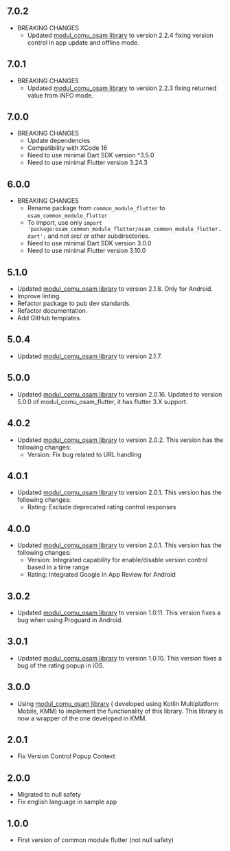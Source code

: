 ## 7.0.2

* BREAKING CHANGES
  * Updated [modul_comu_osam library](https://github.com/AjuntamentdeBarcelona/modul_comu_osam) to version 2.2.4 fixing version control in app update and offline mode.

## 7.0.1

* BREAKING CHANGES
  * Updated [modul_comu_osam library](https://github.com/AjuntamentdeBarcelona/modul_comu_osam) to version 2.2.3 fixing returned value from INFO mode.

## 7.0.0

* BREAKING CHANGES
  * Update dependencies
  * Compatibility with XCode 16
  * Need to use minimal Dart SDK version ^3.5.0
  * Need to use minimal Flutter version 3.24.3

## 6.0.0

* BREAKING CHANGES
  * Rename package from `common_module_flutter` to `osam_common_module_flutter`
  * To import, use only `import 'package:osam_common_module_flutter/osam_common_module_flutter.dart';` and not src/ or other subdirectories.
  * Need to use minimal Dart SDK version 3.0.0
  * Need to use minimal Flutter version 3.10.0

## 5.1.0

* Updated [modul_comu_osam library](https://github.com/AjuntamentdeBarcelona/modul_comu_osam) to version 2.1.8. Only for Android.
* Improve linting.
* Refactor package to pub dev standards.
* Refactor documentation.
* Add GitHub templates.

## 5.0.4

* Updated [modul_comu_osam library](https://github.com/AjuntamentdeBarcelona/modul_comu_osam) to version 2.1.7.

## 5.0.0

* Updated [modul_comu_osam library](https://github.com/AjuntamentdeBarcelona/modul_comu_osam) to
  version 2.0.16. Updated to version 5.0.0 of modul_comu_osam_flutter, it has flutter 3.X support.

## 4.0.2

* Updated [modul_comu_osam library](https://github.com/AjuntamentdeBarcelona/modul_comu_osam) to
  version 2.0.2. This version has the following changes:
  * Version: Fix bug related to URL handling

## 4.0.1

* Updated [modul_comu_osam library](https://github.com/AjuntamentdeBarcelona/modul_comu_osam) to
  version 2.0.1. This version has the following changes:
  * Rating: Exclude deprecated rating control responses

## 4.0.0

* Updated [modul_comu_osam library](https://github.com/AjuntamentdeBarcelona/modul_comu_osam) to
  version 2.0.1. This version has the following changes:
  * Version: Integrated capability for enable/disable version control based in a time range
  * Rating: Integrated Google In App Review for Android

## 3.0.2

* Updated [modul_comu_osam library](https://github.com/AjuntamentdeBarcelona/modul_comu_osam) to
  version 1.0.11. This version fixes a bug when using Proguard in Android.

## 3.0.1

* Updated [modul_comu_osam library](https://github.com/AjuntamentdeBarcelona/modul_comu_osam) to
  version 1.0.10. This version fixes a bug of the rating popup in iOS.

## 3.0.0

* Using [modul_comu_osam library](https://github.com/AjuntamentdeBarcelona/modul_comu_osam) (
  developed using Kotlin Multiplatform Mobile, KMM) to implement the functionality of this library.
  This library is now a wrapper of the one developed in KMM.

## 2.0.1

* Fix Version Control Popup Context

## 2.0.0

* Migrated to null safety
* Fix english language in sample app

## 1.0.0

* First version of common module flutter (not null safety)
